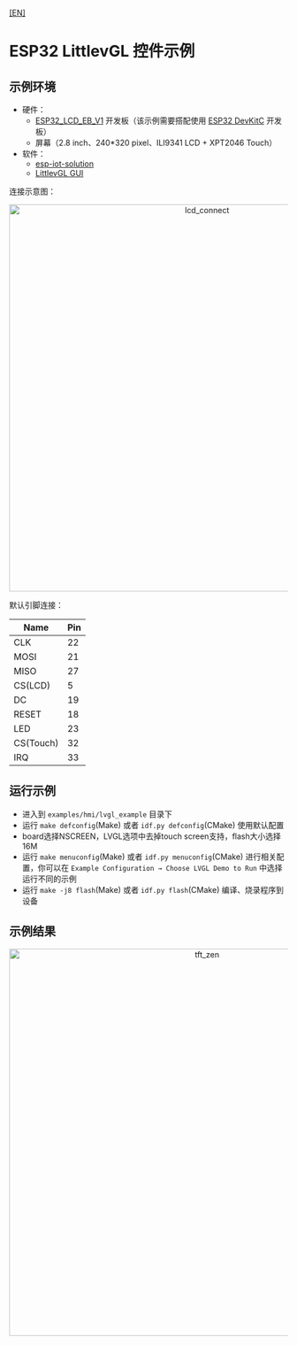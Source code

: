 [[EN]](./lvgl_example_en.md)

# ESP32 LittlevGL 控件示例

## 示例环境

- 硬件：
	* [ESP32\_LCD\_EB\_V1](https://github.com/espressif/esp-dev-kits/blob/master/esp32-lcdkit/docs/ESP32_LCDKit_guide_cn.md) 开发板（该示例需要搭配使用 [ESP32 DevKitC](https://docs.espressif.com/projects/esp-idf/en/stable/hw-reference/modules-and-boards.html#esp32-devkitc-v4) 开发板）
	* 屏幕（2.8 inch、240*320 pixel、ILI9341 LCD + XPT2046 Touch）
- 软件：
	* [esp-iot-solution](https://github.com/espressif/esp-iot-solution)
	* [LittlevGL GUI](https://lvgl.io/)

连接示意图：

<div align="center"><img src="../../../docs/_static/hmi_solution/lcd_connect.jpg" width = "700" alt="lcd_connect" align=center /></div>  

默认引脚连接：

Name | Pin
-------- | -----
CLK | 22
MOSI | 21
MISO | 27
CS(LCD) | 5
DC | 19
RESET | 18
LED | 23
CS(Touch) | 32
IRQ | 33

## 运行示例

- 进入到 `examples/hmi/lvgl_example` 目录下
- 运行 `make defconfig`(Make) 或者 `idf.py defconfig`(CMake) 使用默认配置
- board选择NSCREEN，LVGL选项中去掉touch screen支持，flash大小选择16M
- 运行 `make menuconfig`(Make) 或者 `idf.py menuconfig`(CMake) 进行相关配置，你可以在 `Example Configuration → Choose LVGL Demo to Run` 中选择运行不同的示例
- 运行 `make -j8 flash`(Make) 或者 `idf.py flash`(CMake) 编译、烧录程序到设备

## 示例结果

<div align="center"><img src="../../../documents/_static/hmi_solution/littlevgl/tft_zen.jpg" width = "700" alt="tft_zen" align=center /></div>  